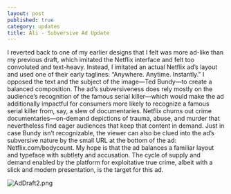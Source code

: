 ```yaml
---
layout: post
published: true
category: updates
title: Ali - Subversive Ad Update
---
```

I reverted back to one of my earlier designs that I felt was more ad-like than my previous draft, which imitated the Netflix interface and felt too convoluted and text-heavy. Instead, I imitated an actual Netflix ad’s layout and used one of their early taglines: “Anywhere. Anytime. Instantly.” I opposed the text and the subject of the image—Ted Bundy—to create a balanced composition. The ad’s subversiveness does rely mostly on the audience’s recognition of the famous serial killer—which would make the ad additionally impactful for consumers more likely to recognize a famous serial killer from, say, a slew of documentaries. Netflix churns out crime documentaries—on-demand depictions of trauma, abuse, and murder that nevertheless find eager audiences that keep that content in demand. Just in case Bundy isn’t recognizable, the viewer can also be clued into the ad’s subversive nature by the small URL at the bottom of the ad: Netflix.com/bodycount. My hope is that the ad balances a familiar layout and typeface with subtlety and accusation. The cycle of supply and demand enabled by the platform for exploitative true crime, albeit with a slick and modern presentation, is the target for this ad.  

![AdDraft2.png]({{site.baseurl}}/assets/AdDraft2.png)

